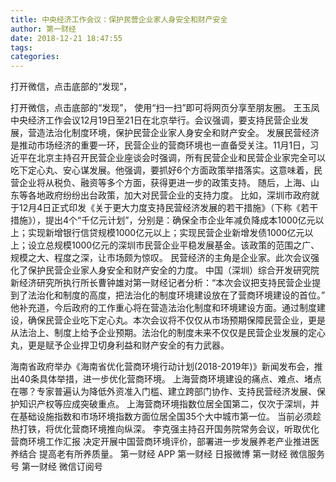 ```yaml
---
title: 中央经济工作会议：保护民营企业家人身安全和财产安全
author: 第一财经
date: 2018-12-21 18:47:55
tags: 
categories: 
---
```

打开微信，点击底部的“发现”，
<!-- more -->
打开微信，点击底部的“发现”，
使用“扫一扫”即可将网页分享至朋友圈。
王玉凤
中央经济工作会议12月19日至21日在北京举行。会议强调，要支持民营企业发展，营造法治化制度环境，保护民营企业家人身安全和财产安全。
发展民营经济是推动市场经济的重要一环，民营企业的营商环境也一直备受关注。11月1日，习近平在北京主持召开民营企业座谈会时强调，所有民营企业和民营企业家完全可以吃下定心丸、安心谋发展。他强调，要抓好6个方面政策举措落实。这意味着，民营企业将从税负、融资等多个方面，获得更进一步的政策支持。
随后，上海、山东等各地政府纷纷出台政策，加大对民营企业的支持力度。
比如，深圳市政府就于12月4日正式印发《关于更大力度支持民营经济发展的若干措施》（下称《若干措施》），提出4个“千亿元计划”，分别是：确保全市企业年减负降成本1000亿元以上；实现新增银行信贷规模1000亿元以上；实现民营企业新增发债1000亿元以上；设立总规模1000亿元的深圳市民营企业平稳发展基金。该政策的范围之广、规模之大、程度之深，让市场颇为惊叹。
民营经济的主角是企业家。此次会议强化了保护民营企业家人身安全和财产安全的力度。
中国（深圳）综合开发研究院新经济研究所执行所长曹钟雄对第一财经记者分析：“本次会议把支持民营企业提到了法治化和制度的高度，把法治化的制度环境建设放在了营商环境建设的首位。”
他补充道，今后政府的工作重心将在营造法治化制度和环境建设方面。通过制度建设，确保民营企业吃下定心丸。本次会议将不仅仅从市场预期保障民营企业，更是从法治上、制度上给予企业预期。法治化的制度未来不仅仅是民营企业发展的定心丸，更是赋予企业捍卫切身利益和财产安全的有力武器。
 
 
海南省政府举办《海南省优化营商环境行动计划(2018-2019年)》新闻发布会，推出40条具体举措，进一步优化营商环境。
上海营商环境建设的痛点、难点、堵点在哪？专家普遍认为降低外资准入门槛、建立跨部门协作、支持民营经济发展、保护知识产权等应成突破重点。
上海营商环境指数位居全国第二，仅次于深圳，并在基础设施指数和市场环境指数方面位居全国35个大中城市第一位。
当前必须趁热打铁，将优化营商环境推向纵深。
李克强主持召开国务院常务会议，听取优化营商环境工作汇报 决定开展中国营商环境评价，部署进一步发展养老产业推进医养结合 提高老有所养质量。
第一财经
APP
第一财经
日报微博
第一财经
微信服务号
第一财经
微信订阅号
